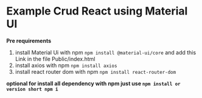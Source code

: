 # Example Crud React using Material UI

**Pre requirements** 

1. install Material Ui with npm ```npm install @material-ui/core``` and add this Link _<link rel="stylesheet" href="https://fonts.googleapis.com/css?family=Roboto:300,400,500,700&display=swap" />_ in the file Public/index.html
2. install axios with npm ```npm install axios``` 
3. install react router dom  with npm ```npm install react-router-dom```


**optional for install all dependency with npm just use ```npm install or version short npm i```**


 
